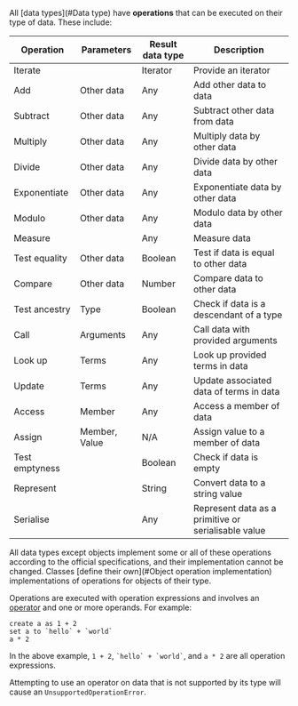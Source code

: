 All [data types](#Data type) have **operations** that can be executed on their type of data. These include:

|Operation|Parameters|Result data type|Description|
|---|---|---|---|
|Iterate||Iterator|Provide an iterator|
|Add|Other data|Any|Add other data to data|
|Subtract|Other data|Any|Subtract other data from data|
|Multiply|Other data|Any|Multiply data by other data|
|Divide|Other data|Any|Divide data by other data|
|Exponentiate|Other data|Any|Exponentiate data by other data|
|Modulo|Other data|Any|Modulo data by other data|
|Measure||Any|Measure data|
|Test equality|Other data|Boolean|Test if data is equal to other data|
|Compare|Other data|Number|Compare data to other data|
|Test ancestry|Type|Boolean|Check if data is a descendant of a type|
|Call|Arguments|Any|Call data with provided arguments|
|Look up|Terms|Any|Look up provided terms in data|
|Update|Terms|Any|Update associated data of terms in data|
|Access|Member|Any|Access a member of data|
|Assign|Member, Value|N/A|Assign value to a member of data|
|Test emptyness||Boolean|Check if data is empty|
|Represent||String|Convert data to a string value|
|Serialise||Any|Represent data as a primitive or serialisable value|

All data types except objects implement some or all of these operations according to the official specifications, and their implementation cannot be changed. Classes [define their own](#Object operation implementation) implementations of operations for objects of their type.

Operations are executed with operation expressions and involves an [operator](#Operator) and one or more operands. For example:

```nanoscript
create a as 1 + 2
set a to `hello` + `world`
a * 2
```

In the above example, `1 + 2`, `` `hello` + `world` ``, and `a * 2` are all operation expressions.

Attempting to use an operator on data that is not supported by its type will cause an `UnsupportedOperationError`.
